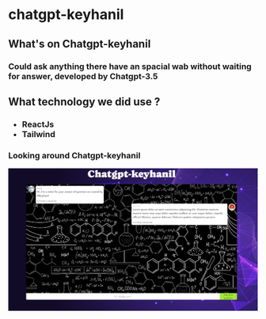 # chatgpt-keyhanil

<h2>What's on Chatgpt-keyhanil</h2>
<h3>Could ask anything there have an spacial wab without waiting for answer, developed by Chatgpt-3.5</h3>

<h2>What technology we did use ?</h2> 
<h3>
    <ul>
    <li>ReactJs</li>
    <li>Tailwind</li>
    </ul>
</h3>

<h3>Looking around Chatgpt-keyhanil</h3>
<img src='./public/assets/img/readme/chatpgt.PNG'/>
